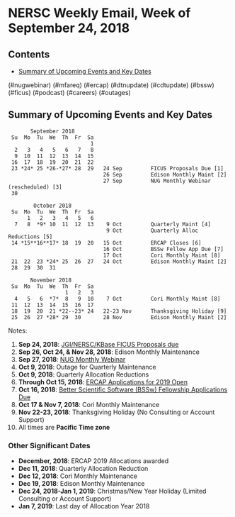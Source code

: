 # NERSC Weekly Email, Week of September 24, 2018 #

## Contents ## 

- [Summary of Upcoming Events and Key Dates](#dates)

(#nugwebinar)
(#mfareq)
(#ercap)
(#dtnupdate)
(#cdtupdate)
(#bssw)
(#ficus)
(#podcast)
(#careers)
(#outages)

## Summary of Upcoming Events and Key Dates <a name="dates"/> ##

           September 2018   
     Su  Mo  Tu  We  Th  Fr  Sa
                              1 
      2   3   4   5   6   7   8  
      9  10  11  12  13  14  15   
     16  17  18  19  20  21  22  
     23 *24* 25 *26-*27* 28  29   24 Sep         FICUS Proposals Due [1]
                                  26 Sep         Edison Monthly Maint [2]
                                  27 Sep         NUG Monthly Webinar (rescheduled) [3]
     30          

            October 2018
     Su  Mo  Tu  We  Th  Fr  Sa
          1   2   3   4   5   6
      7   8  *9* 10  11  12  13    9 Oct         Quarterly Maint [4]
                                   9 Oct         Quarterly Alloc Reductions [5]
     14 *15**16**17* 18  19  20   15 Oct         ERCAP Closes [6]
                                  16 Oct         BSSw Fellow App Due [7]
                                  17 Oct         Cori Monthly Maint [8]
     21  22  23 *24* 25  26  27   24 Oct         Edison Monthly Maint [2]
     28  29  30  31

           November 2018   
     Su  Mo  Tu  We  Th  Fr  Sa
                      1   2   3 
      4   5   6  *7*  8   9  10    7 Oct         Cori Monthly Maint [8]
     11  12  13  14  15  16  17 
     18  19  20  21 *22--23* 24   22-23 Nov      Thanksgiving Holiday [9]
     25  26  27 *28* 29  30       28 Nov         Edison Monthly Maint [2] 

Notes:

1. **Sep 24, 2018**: [JGI/NERSC/KBase FICUS Proposals due](#ficus)
2. **Sep 26, Oct 24, & Nov 28, 2018**: Edison Monthly Maintenance
3. **Sep 27, 2018**: [NUG Monthly Webinar](#nugwebinar)
4. **Oct 9, 2018**: Outage for Quarterly Maintenance
5. **Oct 9, 2018**: Quarterly Allocation Reductions
6. **Through Oct 15, 2018**: [ERCAP Applications for 2019 Open](#ercap)
7. **Oct 16, 2018**: [Better Scientific Software (BSSw) Fellowship Applications Due](#bssw)
8. **Oct 17 & Nov 7, 2018**: Cori Monthly Maintenance
9. **Nov 22-23, 2018**: Thanksgiving Holiday (No Consulting or Account Support)
10. All times are **Pacific Time zone**


### Other Significant Dates ###
- **December, 2018**: ERCAP 2019 Allocations awarded
- **Dec  11, 2018**: Quarterly Allocation Reduction
- **Dec  12, 2018**: Cori Monthly Maintenance
- **Dec  19, 2018**: Edison Monthly Maintenance
- **Dec 24, 2018-Jan 1, 2019**: Christmas/New Year Holiday (Limited Consulting or Account Support)
- **Jan 7, 2019**: Last day of Allocation Year 2018

